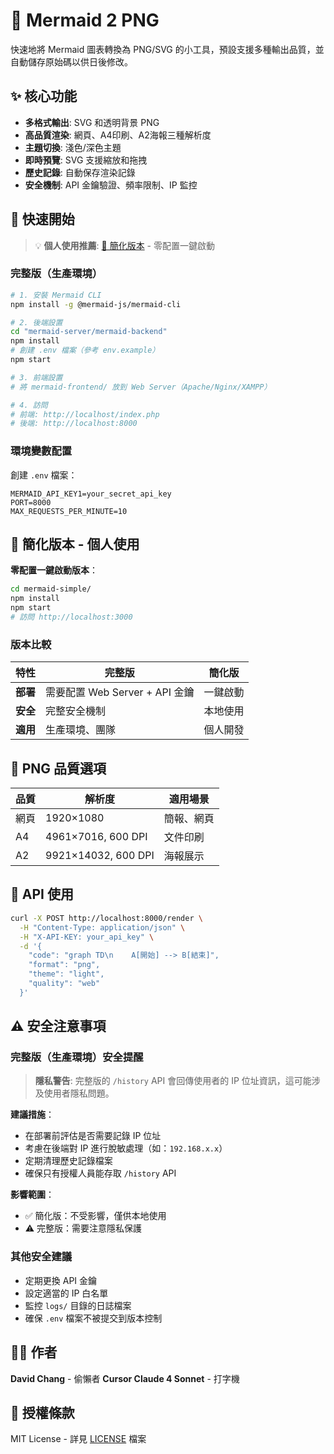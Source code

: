 # 🎨 Mermaid 2 PNG

快速地將 Mermaid 圖表轉換為 PNG/SVG 的小工具，預設支援多種輸出品質，並自動儲存原始碼以供日後修改。

## ✨ 核心功能

- **多格式輸出**: SVG 和透明背景 PNG
- **高品質渲染**: 網頁、A4印刷、A2海報三種解析度
- **主題切換**: 淺色/深色主題
- **即時預覽**: SVG 支援縮放和拖拽
- **歷史記錄**: 自動保存渲染記錄
- **安全機制**: API 金鑰驗證、頻率限制、IP 監控

## 🚀 快速開始

> 💡 **個人使用推薦**: [🎯 簡化版本](#-簡化版本---個人使用) - 零配置一鍵啟動

### 完整版（生產環境）

```bash
# 1. 安裝 Mermaid CLI
npm install -g @mermaid-js/mermaid-cli

# 2. 後端設置
cd "mermaid-server/mermaid-backend"
npm install
# 創建 .env 檔案（參考 env.example）
npm start

# 3. 前端設置
# 將 mermaid-frontend/ 放到 Web Server（Apache/Nginx/XAMPP）

# 4. 訪問
# 前端: http://localhost/index.php
# 後端: http://localhost:8000
```

### 環境變數配置

創建 `.env` 檔案：
```env
MERMAID_API_KEY1=your_secret_api_key
PORT=8000
MAX_REQUESTS_PER_MINUTE=10
```

## 🎯 簡化版本 - 個人使用

**零配置一鍵啟動版本**：

```bash
cd mermaid-simple/
npm install
npm start
# 訪問 http://localhost:3000
```

### 版本比較

| 特性 | 完整版 | 簡化版 |
|------|--------|--------|
| **部署** | 需要配置 Web Server + API 金鑰 | 一鍵啟動 |
| **安全** | 完整安全機制 | 本地使用 |
| **適用** | 生產環境、團隊 | 個人開發 |

## 🎨 PNG 品質選項

| 品質 | 解析度 | 適用場景 |
|------|--------|----------|
| 網頁 | 1920×1080 | 簡報、網頁 |
| A4 | 4961×7016, 600 DPI | 文件印刷 |
| A2 | 9921×14032, 600 DPI | 海報展示 |

## 🔧 API 使用

```bash
curl -X POST http://localhost:8000/render \
  -H "Content-Type: application/json" \
  -H "X-API-KEY: your_api_key" \
  -d '{
    "code": "graph TD\n    A[開始] --> B[結束]",
    "format": "png",
    "theme": "light",
    "quality": "web"
  }'
```

## ⚠️ 安全注意事項

### 完整版（生產環境）安全提醒

> **隱私警告**: 完整版的 `/history` API 會回傳使用者的 IP 位址資訊，這可能涉及使用者隱私問題。

**建議措施**：
- 在部署前評估是否需要記錄 IP 位址
- 考慮在後端對 IP 進行脫敏處理（如：`192.168.x.x`）
- 定期清理歷史記錄檔案
- 確保只有授權人員能存取 `/history` API

**影響範圍**：
- ✅ 簡化版：不受影響，僅供本地使用
- ⚠️ 完整版：需要注意隱私保護

### 其他安全建議

- 定期更換 API 金鑰
- 設定適當的 IP 白名單
- 監控 `logs/` 目錄的日誌檔案
- 確保 `.env` 檔案不被提交到版本控制

## 👨‍💻 作者

**David Chang** - 偷懶者
**Cursor Claude 4 Sonnet** - 打字機

## 📄 授權條款

MIT License - 詳見 [LICENSE](LICENSE) 檔案
